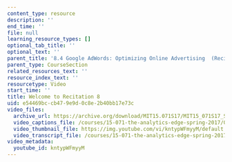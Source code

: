 ```yaml
---
content_type: resource
description: ''
end_time: ''
file: null
learning_resource_types: []
optional_tab_title: ''
optional_text: ''
parent_title: '8.4 Google AdWords: Optimizing Online Advertising  (Recitation)'
parent_type: CourseSection
related_resources_text: ''
resource_index_text: ''
resourcetype: Video
start_time: ''
title: Welcome to Recitation 8
uid: e54469bc-cb47-9e9d-0c8e-2b40bb17e73c
video_files:
  archive_url: https://archive.org/download/MIT15.071S17/MIT15_071S17_Session_8.4.01_300k.mp4
  video_captions_file: /courses/15-071-the-analytics-edge-spring-2017/0c7c4f043e8d5bd4b05bbca55d272374_kntypWFmyyM.vtt
  video_thumbnail_file: https://img.youtube.com/vi/kntypWFmyyM/default.jpg
  video_transcript_file: /courses/15-071-the-analytics-edge-spring-2017/ad86cbf05e26d07607797932ad65b0fd_kntypWFmyyM.pdf
video_metadata:
  youtube_id: kntypWFmyyM
---
```

